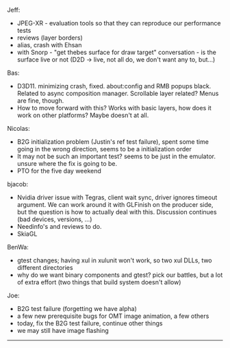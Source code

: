 Jeff:
* JPEG-XR - evaluation tools so that they can reproduce our performance tests
* reviews (layer borders)
* alias, crash with Ehsan
* with Snorp - "get thebes surface for draw target" conversation - is the surface live or not (D2D -> live, not all do, we don't want any to, but...)

Bas:
* D3D11.  minimizing crash, fixed.  about:config and RMB popups black.  Related to async composition manager.  Scrollable layer related? Menus are fine, though.
* How to move forward with this? Works with basic layers, how does it work on other platforms?  Maybe doesn't at all.

Nicolas:
* B2G initialization problem (Justin's ref test failure), spent some time going in the wrong direction, seems to be a initialization order
* It may not be such an important test? seems to be just in the emulator. unsure where the fix is going to be.  
* PTO for the five day weekend

bjacob:
* Nvidia driver issue with Tegras, client wait sync, driver ignores timeout argument.  We can work around it with GLFinish on the producer side, but the question is how to actually deal with this.  Discussion continues (bad devices, versions, …)
* Needinfo's and reviews to do.
* SkiaGL

BenWa:
* gtest changes; having xul in xulunit won't work, so two xul DLLs, two different directories
* why do we want binary components and gtest?  pick our battles, but a lot of extra effort (two things that build system doesn't allow)

Joe:
* B2G test failure (forgetting we have alpha)
* a few new prerequisite bugs for OMT image animation, a few others
* today, fix the B2G test failure, continue other things
* we may still have image flashing

________________


